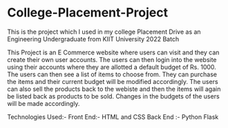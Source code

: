 # College-Placement-Project
This is the project which I used in my college Placement Drive as an Engineering Undergraduate from KIIT University 2022 Batch

This Project is an E Commerce website where users can visit and they can create their own user accounts. The users can then login into the website using their accounts where they are allotted a default budget of Rs. 1000. The users can then see a list of items to choose from. They can purchase the items and their current budget will be modified accordingly. The users can also sell the products back to the webiste and then the items will again be listed back as products to be sold. Changes in the budgets of the users will be made accordingly.

Technologies Used:-
Front End:- HTML and CSS
Back End :- Python Flask 
